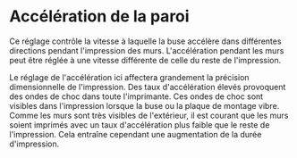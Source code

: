 Accélération de la paroi
===

Ce réglage contrôle la vitesse à laquelle la buse accélère dans différentes directions pendant l'impression des murs. L'accélération pendant les murs peut être réglée à une vitesse différente de celle du reste de l'impression.

Le réglage de l'accélération ici affectera grandement la précision dimensionnelle de l'impression. Des taux d'accélération élevés provoquent des ondes de choc dans toute l'imprimante. Ces ondes de choc sont visibles dans l'impression lorsque la buse ou la plaque de montage vibre. Comme les murs sont très visibles de l'extérieur, il est courant que les murs soient imprimés avec un taux d'accélération plus faible que le reste de l'impression. Cela entraîne cependant une augmentation de la durée d'impression.
